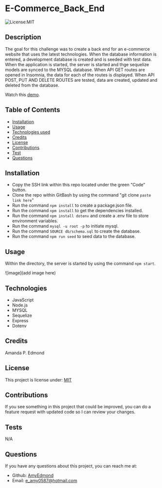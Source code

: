 # E-Commerce_Back_End
![License:MIT](http://img.shields.io/badge/license-MIT-blue.svg)

## Description

The goal for this challenge was to create a back end for an e-commerce website that uses the latest technologies. When the database information is entered, a development database is created and is seeded with test data. When the application is started, the server is started and thge sequelize models are synced to the MYSQL database. When API GET routes are opened in Insomnia, the data for each of the routes is displayed. When API POST, PUT AND DELETE ROUTES are tested, data are created, updated and deleted from the database. 

Watch this [demo](https://watch.screencastify.com/v/MYJCHk116GPjALOLbT0R).

## Table of Contents

* [Installation](#installation)
* [Usage](#usage)
* [Technologies used](#technologies)
* [Credits](#credits)
* [License](#license)
* [Contributions](#contributions)
* [Test](#tests)
* [Questions](#questions)

## Installation

* Copy the SSH link within this repo located under the green "Code" button.
* Clone the repo within GitBash by using the command "git clone `paste link here`"
* Run the command `npm install` to create a package.json file.
* Run the command `npm install` to get the dependencies installed.
* Run the command `npm install dotenv` and create a .env file to store environment variables.
* Run the command `mysql -u root -p` to initiate mysql.
* Run the command `SOURCE db/schema.sql` to create the database.
* Run the command `npm run seed` to seed data to the database.

## Usage

Within the directory, the server is started by using the command `npm start`.

![image](add image here)

## Technologies

* JavaScript
* Node.js
* MYSQL
* Sequelize
* Express
* Dotenv


## Credits

Amanda P. Edmond

## License

This project is license under: [MIT](https://lbesson.mit-license.org/)

## Contributions

If you see something in this project that could be improved, you can do a feature request with updated code so I can review your changes.


## Tests
N/A

## Questions

If you have any questions about this project, you can reach me at:
* Github: [AmyEdmond](https://github.com/AmyEdmond)
* Email: [e_amy0587@hotmail.com](e_amy0587@hotmail.com)

